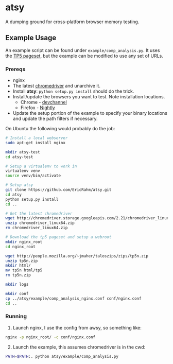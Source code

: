 # atsy
A dumping ground for cross-platform browser memory testing.

## Example Usage
An example script can be found under `example/comp_analysis.py`. It uses the [TP5 pageset](http://people.mozilla.org/~jmaher/taloszips/zips/tp5n.zip), but the example can be modified to use any set of URLs.

### Prereqs
- nginx
- The latest [chromedriver](http://chromedriver.storage.googleapis.com/index.html) and unarchive it.
- Install **atsy**: `python setup.py install` should do the trick.
- Install/update the browsers you want to test. Note installation locations.
  - Chrome - [devchannel](https://www.google.com/chrome/browser/desktop/index.html?platform=linux&extra=devchannel)
  - Firefox - [Nightly](https://nightly.mozilla.org/)
- Update the setup portion of the example to specify your binary locations and update the path filters if necessary.

On Ubuntu the following would probably do the job:
```bash
# Install a local webserver
sudo apt-get install nginx

mkdir atsy-test
cd atsy-test

# Setup a virtualenv to work in
virtualenv venv
source venv/bin/activate

# Setup atsy
git clone https://github.com/EricRahm/atsy.git
cd atsy
python setup.py install
cd ..

# Get the latest chromedriver
wget http://chromedriver.storage.googleapis.com/2.21/chromedriver_linux64.zip
unzip chromedriver_linux64.zip
rm chromedriver_linux64.zip

# Download the tp5 pageset and setup a webroot
mkdir nginx_root
cd nginx_root

wget http://people.mozilla.org/~jmaher/taloszips/zips/tp5n.zip
unzip tp5n.zip
mkdir html/
mv tp5n html/tp5
rm tp5n.zip

mkdir logs

mkdir conf
cp ../atsy/example/comp_analysis_nginx.conf conf/nginx.conf
cd ..
```

### Running
1. Launch nginx, I use the config from awsy, so something like:
```bash
nginx -p nginx_root/ -c conf/nginx.conf
```
2. Launch the example, this assumes chromedriver is in the cwd:
```bash
PATH=$PATH:. python atsy/example/comp_analysis.py
```
